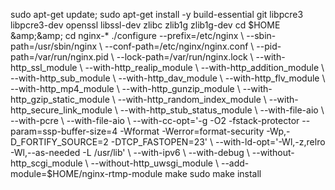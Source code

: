 sudo apt-get update;
sudo apt-get install -y build-essential git libpcre3 libpcre3-dev openssl libssl-dev zlibc zlib1g zlib1g-dev
cd $HOME &amp;&amp; cd nginx-*
./configure --prefix=/etc/nginx \
--sbin-path=/usr/sbin/nginx \
--conf-path=/etc/nginx/nginx.conf \
--pid-path=/var/run/nginx.pid \
--lock-path=/var/run/nginx.lock \
--with-http_ssl_module \
--with-http_realip_module \
--with-http_addition_module \
--with-http_sub_module \
--with-http_dav_module \
--with-http_flv_module \
--with-http_mp4_module \
--with-http_gunzip_module \
--with-http_gzip_static_module \
--with-http_random_index_module \
--with-http_secure_link_module \
--with-http_stub_status_module \
--with-file-aio \
--with-pcre \
--with-file-aio \
--with-cc-opt='-g -O2 -fstack-protector --param=ssp-buffer-size=4 -Wformat -Werror=format-security -Wp,-D_FORTIFY_SOURCE=2 -DTCP_FASTOPEN=23' \
--with-ld-opt='-Wl,-z,relro -Wl,--as-needed -L /usr/lib' \
--with-ipv6 \
--with-debug \
--without-http_scgi_module \
--without-http_uwsgi_module \
--add-module=$HOME/nginx-rtmp-module
make
sudo make install
